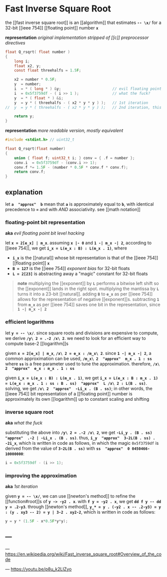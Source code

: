 # Fast Inverse Square Root

the [[fast inverse square root]] is an [[algorithm]] that estimates **`-- \x/`** for a 32-bit [[ieee 754]] [[floating point]] number **`x`**

**representation** _original implementation stripped of [[c]] preprocessor directives_

```c
float Q_rsqrt( float number )
{
    long i;
    float x2, y;
    const float threehalfs = 1.5F;

    x2 = number * 0.5F;
    y  = number;
    i  = * ( long * ) &y;                       // evil floating point bit level hacking
    i  = 0x5f3759df - ( i >> 1 );               // what the fuck?
    y  = * ( float * ) &i;
    y  = y * ( threehalfs - ( x2 * y * y ) );   // 1st iteration
//	y  = y * ( threehalfs - ( x2 * y * y ) );   // 2nd iteration, this can be removed

    return y;
}
```

**representation** _more readable version, mostly equivalent_

```c
#include <stdint.h> // uint32_t

float Q_rsqrt(float number)
{
	union { float f; uint32_t i; } conv = { .f = number };
	conv.i  = 0x5f3759df - (conv.i >> 1);
	conv.f *= 1.5F - (number * 0.5F * conv.f * conv.f);
	return conv.f;
}
```

## explanation

let **`a  "approx"  b`** mean that **`a`** is approximately equal to **`b`**, with identical precedence to **`=`** and with _AND_ associativity. see [[math notation]]

### floating-point bit representation

**aka** _evil floating point bit level hacking_

let **`x = 2[e_x] | m_x`**. assuming **`x |- 0`** and **`1 -| m_x -| 2`**, according to [[ieee 754]], we get **`i_x = L(e_x : B) : L(m_x . 1)`**, where

- **`i_x`** is the [[natural]] whose bit representation is that of the [[ieee 754]] [[floating point]] **`x`**
- **`B = 127`** is the [[ieee 754]] _exponent bias_ for 32-bit floats
- **`L = 2[23]`** is abstracting away a "magic" constant for 32-bit floats

> **note** multiplying the [[exponent]] by **`L`** performs a bitwise left shift so the [[exponent]] lands in the right spot. multiplying the mantissa by **`L`** turns it into a 23-bit [[natural]]. adding **`B`** to **`e_x`** as per [[ieee 754]] allows for the representation of negative [[exponent]]s. subtracting **`1`** from **`m_x`** as per [[ieee 754]] saves one bit in the representation, since **`1 -| m_x -| 2`**

### efficient logarithms

let **`y = -- \x/`**. since square roots and divisions are expensive to compute, we derive **`/y\ 2 = .-2 /x\ 2`**. we need to look for an efficient way to compute base-2 [[logarithm]]s

given **`x = 2[e_x] | m_x`**, **`/x\ 2 = e_x : /m_x\ 2`**. since **`1 -| m_x -| 2`**, a common approximation can be used, **`/m_x\ 2  "approx"  m_x . 1 : ss`** where **`ss`** is a free parameter used to tune the approximation. therefore, **`/x\ 2  "approx"  e_x : m_x . 1 : ss`**

given **`i_x = L(e_x : B) : L(m_x . 1)`**, we get **`i_x = L(e_x : B : m_x . 1) = L(e_x : m_x . 1 : ss : B . ss)  "approx"  L /x\ 2 : L(B . ss)`**. solving, we get **`/x\ 2  "approx"  -Li_x . (B . ss)`**; in other words, the [[ieee 754]] bit representation of a [[floating point]] number is approximately its own [[logarithm]] up to constant scaling and shifting

### inverse square root

**aka** _what the fuck_

substituting the above into **`/y\ 2 = .-2 /x\ 2`**, we get **`-Li_y . (B . ss)  "approx"  .-2 | -Li_x . (B . ss)`**. thus, **`i_y  "approx"  3-2L(B . ss) . -2i_x`**, which is written in code as follows, in which the magic `0x5f3759df` is derived from the value of **`3-2L(B . ss)`** with **`ss  "approx"  0 0450466-10000000`**:

```c
i = 0x5f3759df - (i >> 1);
```

### improving the approximation

**aka** _1st iteration_

given **`y = -- \x/`**, we can use [[newton's method]] to refine the [[function#root]]s of **`y -> -y2 . x`**. with **`f y = -y2 . x`**, we get **`dd f y -- dd y = .2-y3`**. through [[newton's method]], **`y_* = y . (-y2 . x -- .2-y3) = y : (y . xy3 -- 2) = y | 3-2 . xy2-2`**, which is written in code as follows:

```c
y = y * (1.5F - x*0.5F*y*y);
```

## &mdash;

&mdash; <https://en.wikipedia.org/wiki/Fast_inverse_square_root#Overview_of_the_code>

&mdash; <https://youtu.be/p8u_k2LIZyo>
